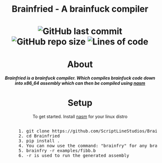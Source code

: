 <div align="center">
  <h1>Brainfried - A brainfuck compiler<h1/>
  <img alt="GitHub last commit" src="https://img.shields.io/github/last-commit/ScriptLineStudios/Brainfried">
  <img alt="GitHub repo size" src="https://img.shields.io/github/repo-size/ScriptLineStudios/Brainfried">
  <img alt="Lines of code" src="https://img.shields.io/tokei/lines/github/ScriptLineStudios/Brainfried">

  <h1>About</h1>
    <h5>Brainfried is a brainfuck compiler. Which compiles brainfuck code down into x86_64 assembly which can then be compiled using <a href="https://www.nasm.us/">nasm<a/><h5/>
</div>
    


<div align="center">
  <h1>Setup</h1>
  To get started. Install <a href="https://www.nasm.us/">nasm<a/> for your linux distro
</div>
<br>
<pre>
      1. git clone https://github.com/ScriptLineStudios/Brainfried.git
      2. cd Brainfried
      3. pip install .
      4. You can now use the command: "brainfry" for any brainfuck file. Example:
      5. brainfry -r examples/fibb.b
      6. -r is used to run the generated assembly
</pre>
</br>


